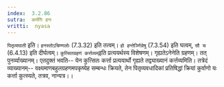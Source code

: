 ```yaml
---
index:  3.2.86
sutra:  कर्मणि हनः
vritti:  nyasa
---
```


`पितृव्यघाती` इति। `हनस्तोऽचिण्णलोः` (7.3.32) इति तत्वम्। `हो हन्तेर्ञ्णिन्नेषु` (7.3.54) इति घत्वम्, `सौ च` (6.4.13) इति दीर्घत्वम्। `कुत्सितग्रहणं कर्त्तव्यम्`इति प्रत्ययर्थस्य विशेषणम्। गृह्यतेऽनेनेति ग्रहणम्। तत् पुनर्व्याख्यानम्। एतदुक्तं भवति-- येन कुत्सितः कर्त्ता प्रत्ययार्थो गृह्यते तद्व्याख्यानं कर्त्तव्यमिति। तत्रेदं व्याख्यानम्-- वक्ष्यमाणबहुलग्रहणमपकृष्येह सम्बन्धः क्रियते, तेन पितृव्यवधादिकां प्रतिषिद्धां क्रियां कुर्वाणो यः कर्त्ता कुत्स्यते, तत्रव, नान्यत्र।।

